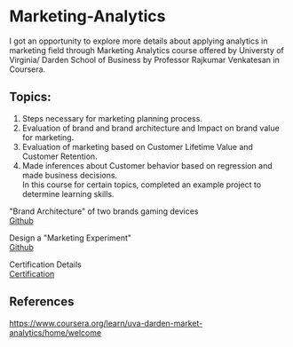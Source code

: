 # Marketing-Analytics
I got an opportunity to explore more details about applying analytics in marketing field through Marketing Analytics course offered by Universty of Virginia/ Darden School of Business by Professor Rajkumar Venkatesan in Coursera.<br />
## Topics:<br />

1. Steps necessary for marketing planning process.<br />
2. Evaluation of brand and brand architecture and Impact on brand value for marketing.<br />
3. Evaluation of marketing based on Customer Lifetime Value and Customer Retention.<br />
4. Made inferences about Customer behavior based on regression and made business decisions.<br />
In this course for certain topics, completed an example project to determine learning skills.<br />

"Brand Architecture" of two brands gaming devices <br />
[Github](https://github.com/Harikapenjerla/Marketing-Analytics/blob/master/Brand_Architecture_Report.pdf) <br />

Design a "Marketing Experiment" <br />
[Github](https://github.com/Harikapenjerla/Marketing-Analytics/blob/master/Design%20a%20Marketing%20Experiment.pdf) <br />

Certification Details <br />
[Certification](https://www.coursera.org/account/accomplishments/records/QPQBTZKKAK4B) <br />

## References
https://www.coursera.org/learn/uva-darden-market-analytics/home/welcome


